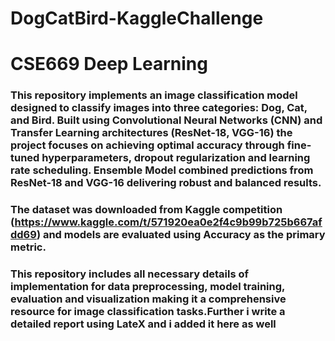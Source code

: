 # DogCatBird-KaggleChallenge
# CSE669 Deep Learning
### This repository implements an image classification model designed to classify images into three categories: Dog, Cat, and Bird. Built using Convolutional Neural Networks (CNN) and Transfer Learning architectures (ResNet-18, VGG-16) the project focuses on achieving optimal accuracy through fine-tuned hyperparameters, dropout regularization and learning rate scheduling. Ensemble Model combined predictions from ResNet-18 and VGG-16 delivering robust and balanced results.

### The dataset was downloaded from Kaggle competition (https://www.kaggle.com/t/571920ea0e2f4c9b99b725b667afdd69) and models are evaluated using Accuracy as the primary metric. 

### This repository includes all necessary details of implementation for data preprocessing, model training, evaluation and visualization making it a comprehensive resource for image classification tasks.Further i write a detailed report using LateX and i added it here as well
